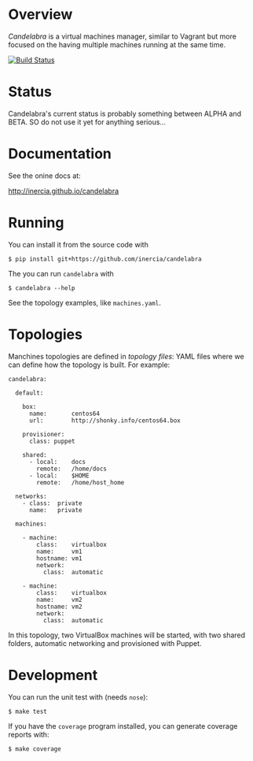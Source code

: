 Overview
========

*Candelabra* is a virtual machines manager, similar to Vagrant but more focused on the having multiple machines running at the same time.

[![Build Status](https://drone.io/github.com/inercia/candelabra/status.png)](https://drone.io/github.com/inercia/candelabra/latest)

Status
======

Candelabra's current status is probably something between ALPHA and BETA. SO do not use
it yet for anything serious...

Documentation
=============

See the onine docs at:

http://inercia.github.io/candelabra

Running
=======

You can install it from the source code with

	$ pip install git+https://github.com/inercia/candelabra

The you can run `candelabra` with

	$ candelabra --help

See the topology examples, like `machines.yaml`.


Topologies
==========

Manchines topologies are defined in _topology files_: YAML files where we can define how the topology is built. For example:

	candelabra:

	  default:

	    box:
	      name:       centos64
	      url:        http://shonky.info/centos64.box

	    provisioner:
	      class: puppet

	    shared:
	      - local:    docs
	        remote:   /home/docs
	      - local:    $HOME
	        remote:   /home/host_home

	  networks:
	    - class:  private
	      name:   private

	  machines:

	    - machine:
	        class:    virtualbox
	        name:     vm1
	        hostname: vm1
	        network:
	          class:  automatic

	    - machine:
	        class:    virtualbox
	        name:     vm2
	        hostname: vm2
	        network:
	          class:  automatic

In this topology, two VirtualBox machines will be started, with two shared folders, automatic networking and provisioned with Puppet.

Development
===========

You can run the unit test with (needs `nose`):

	$ make test

If you have the `coverage` program installed, you can generate coverage reports with:

    $ make coverage


